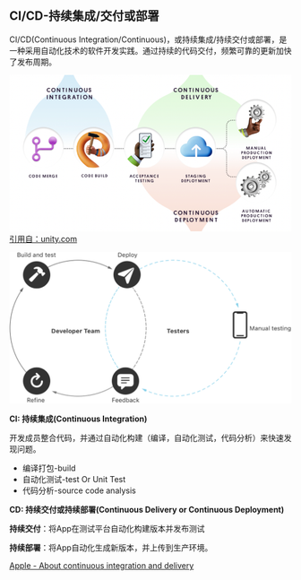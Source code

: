## CI/CD-持续集成/交付或部署

CI/CD(Continuous Integration/Continuous)，或持续集成/持续交付或部署，是一种采用自动化技术的软件开发实践。通过持续的代码交付，频繁可靠的更新加快了发布周期。

![持续集成/持续交付或部署](./images/Cicd-page-graphic.png)
[引用自：unity.com](https://unity.com/cn/solutions/what-ci-cd#how-are-cicd-and-devops-related)

![ss](./images/About-Continuous-Integration-and-Delivery-with-Xcode-Cloud-1@2x.png)

**CI: 持续集成(Continuous Integration)**

开发成员整合代码，并通过自动化构建（编译，自动化测试，代码分析）来快速发现问题。

* 编译打包-build
* 自动化测试-test Or Unit Test
* 代码分析-source code analysis
	
**CD: 持续交付或持续部署(Continuous Delivery or Continuous Deployment)**

**持续交付**：将App在测试平台自动化构建版本并发布测试

**持续部署**：将App自动化生成新版本，并上传到生产环境。

[Apple - About continuous integration and delivery](https://developer.apple.com/documentation/xcode/about-continuous-integration-and-delivery-with-xcode-cloud)